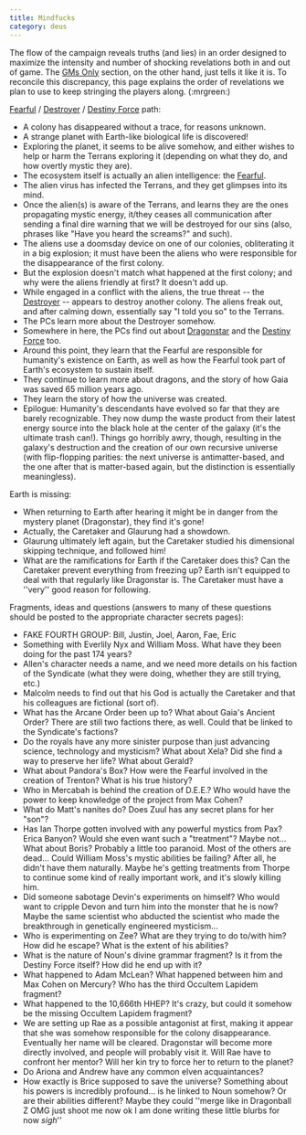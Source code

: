```yaml
---
title: Mindfucks
category: deus
---
```

The flow of the campaign reveals truths (and lies) in an order designed to maximize the intensity and number of shocking revelations both in and out of game. The [GMs Only](game-masters-only) section, on the other hand, just tells it like it is. To reconcile this discrepancy, this page explains the order of revelations we plan to use to keep stringing the players along. (:mrgreen:)

[Fearful](fearful) / [Destroyer](universe-creation) / [Destiny Force](universe-creation) path:
* A colony has disappeared without a trace, for reasons unknown.
* A strange planet with Earth-like biological life is discovered!
* Exploring the planet, it seems to be alive somehow, and either wishes to help or harm the Terrans exploring it (depending on what they do, and how overtly mystic they are).
* The ecosystem itself is actually an alien intelligence: the [Fearful](fearful).
* The alien virus has infected the Terrans, and they get glimpses into its mind.
* Once the alien(s) is aware of the Terrans, and learns they are the ones propagating mystic energy, it/they ceases all communication after sending a final dire warning that we will be destroyed for our sins (also, phrases like &quot;Have you heard the screams?&quot; and such).
* The aliens use a doomsday device on one of our colonies, obliterating it in a big explosion; it must have been the aliens who were responsible for the disappearance of the first colony.
* But the explosion doesn't match what happened at the first colony; and why were the aliens friendly at first? It doesn't add up.
* While engaged in a conflict with the aliens, the true threat -- the [Destroyer](universe-creation) -- appears to destroy another colony. The aliens freak out, and after calming down, essentially say &quot;I told you so&quot; to the Terrans.
* The PCs learn more about the Destroyer somehow.
* Somewhere in here, the PCs find out about [Dragonstar](dragons) and the [Destiny Force](universe-creation) too.
* Around this point, they learn that the Fearful are responsible for humanity's existence on Earth, as well as how the Fearful took part of Earth's ecosystem to sustain itself.
* They continue to learn more about dragons, and the story of how Gaia was saved 65 million years ago.
* They learn the story of how the universe was created.
* Epilogue: Humanity's descendants have evolved so far that they are barely recognizable. They now dump the waste product from their latest energy source into the black hole at the center of the galaxy (it's the ultimate trash can!). Things go horribly awry, though, resulting in the galaxy's destruction and the creation of our own recursive universe (with flip-flopping parities: the next universe is antimatter-based, and the one after that is matter-based again, but the distinction is essentially meaningless).

Earth is missing:
* When returning to Earth after hearing it might be in danger from the mystery planet (Dragonstar), they find it's gone!
* Actually, the Caretaker and Glaurung had a showdown.
* Glaurung ultimately left again, but the Caretaker studied his dimensional skipping technique, and followed him!
* What are the ramifications for Earth if the Caretaker does this? Can the Caretaker prevent everything from freezing up? Earth isn't equipped to deal with that regularly like Dragonstar is. The Caretaker must have a ''very'' good reason for following.

Fragments, ideas and questions (answers to many of these questions should be posted to the appropriate character secrets pages):
* FAKE FOURTH GROUP: Bill, Justin, Joel, Aaron, Fae, Eric
* Something with Everlily Nyx and William Moss. What have they been doing for the past 174 years?
* Allen's character needs a name, and we need more details on his faction of the Syndicate (what they were doing, whether they are still trying, etc.)
* Malcolm needs to find out that his God is actually the Caretaker and that his colleagues are fictional (sort of).
* What has the Arcane Order been up to? What about Gaia's Ancient Order? There are still two factions there, as well. Could that be linked to the Syndicate's factions?
* Do the royals have any more sinister purpose than just advancing science, technology and mysticism? What about Xela? Did she find a way to preserve her life? What about Gerald?
* What about Pandora's Box? How were the Fearful involved in the creation of Trenton? What is his true history?
* Who in Mercabah is behind the creation of D.E.E.? Who would have the power to keep knowledge of the project from Max Cohen?
* What do Matt's nanites do? Does Zuul has any secret plans for her &quot;son&quot;?
* Has Ian Thorpe gotten involved with any powerful mystics from Pax? Erica Banyon? Would she even want such a &quot;treatment&quot;? Maybe not... What about Boris? Probably a little too paranoid. Most of the others are dead... Could William Moss's mystic abilities be failing? After all, he didn't have them naturally. Maybe he's getting treatments from Thorpe to continue some kind of really important work, and it's slowly killing him.
* Did someone sabotage Devin's experiments on himself? Who would want to cripple Devon and turn him into the monster that he is now? Maybe the same scientist who abducted the scientist who made the breakthrough in genetically engineered mysticism...
* Who is experimenting on Zee? What are they trying to do to/with him? How did he escape? What is the extent of his abilities?
* What is the nature of Noun's divine grammar fragment? Is it from the Destiny Force itself? How did he end up with it?
* What happened to Adam McLean? What happened between him and Max Cohen on Mercury? Who has the third Occultem Lapidem fragment?
* What happened to the 10,666th HHEP? It's crazy, but could it somehow be the missing Occultem Lapidem fragment?
* We are setting up Rae as a possible antagonist at first, making it appear that she was somehow responsible for the colony disappearance. Eventually her name will be cleared. Dragonstar will become more directly involved, and people will probably visit it. Will Rae have to confront her mentor? Will her kin try to force her to return to the planet?
* Do Ariona and Andrew have any common elven acquaintances?
* How exactly is Brice supposed to save the universe? Something about his powers is incredibly profound... is he linked to Noun somehow? Or are their abilities different? Maybe they could ''merge like in Dragonball Z OMG just shoot me now ok I am done writing these little blurbs for now *sigh*''
